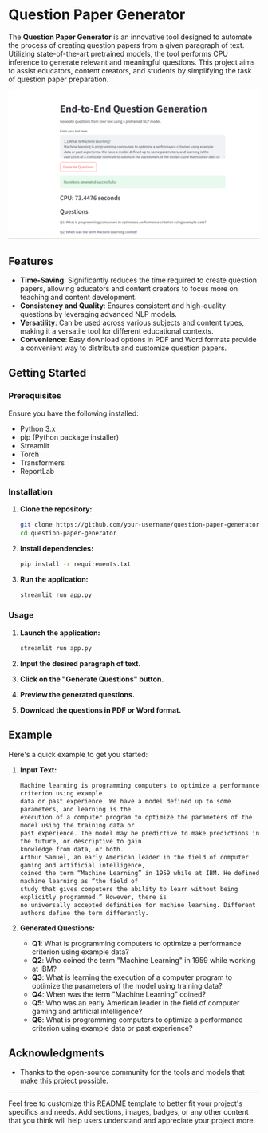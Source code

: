 # Question Paper Generator

The **Question Paper Generator** is an innovative tool designed to automate the process of creating question papers from a given paragraph of text. Utilizing state-of-the-art pretrained models, the tool performs CPU inference to generate relevant and meaningful questions. This project aims to assist educators, content creators, and students by simplifying the task of question paper preparation.

![Question Paper Generator](CPU.png)

## Features

- **Time-Saving**: Significantly reduces the time required to create question papers, allowing educators and content creators to focus more on teaching and content development.
- **Consistency and Quality**: Ensures consistent and high-quality questions by leveraging advanced NLP models.
- **Versatility**: Can be used across various subjects and content types, making it a versatile tool for different educational contexts.
- **Convenience**: Easy download options in PDF and Word formats provide a convenient way to distribute and customize question papers.

## Getting Started

### Prerequisites

Ensure you have the following installed:

- Python 3.x
- pip (Python package installer)
- Streamlit
- Torch
- Transformers
- ReportLab

### Installation

1. **Clone the repository:**

    ```bash
    git clone https://github.com/your-username/question-paper-generator.git
    cd question-paper-generator
    ```

2. **Install dependencies:**

    ```bash
    pip install -r requirements.txt
    ```

3. **Run the application:**

    ```bash
    streamlit run app.py
    ```

### Usage

1. **Launch the application:**

    ```bash
    streamlit run app.py
    ```

2. **Input the desired paragraph of text.**
3. **Click on the "Generate Questions" button.**
4. **Preview the generated questions.**
5. **Download the questions in PDF or Word format.**

## Example

Here's a quick example to get you started:

1. **Input Text:**

    ```
    Machine learning is programming computers to optimize a performance criterion using example
    data or past experience. We have a model defined up to some parameters, and learning is the
    execution of a computer program to optimize the parameters of the model using the training data or
    past experience. The model may be predictive to make predictions in the future, or descriptive to gain
    knowledge from data, or both.
    Arthur Samuel, an early American leader in the field of computer gaming and artificial intelligence,
    coined the term “Machine Learning” in 1959 while at IBM. He defined machine learning as “the field of
    study that gives computers the ability to learn without being explicitly programmed.” However, there is
    no universally accepted definition for machine learning. Different authors define the term differently.
    ```

2. **Generated Questions:**

    - **Q1**: What is programming computers to optimize a performance criterion using example data?
    - **Q2**: Who coined the term "Machine Learning" in 1959 while working at IBM?
    - **Q3**: What is learning the execution of a computer program to optimize the parameters of the model using training data?
    - **Q4**: When was the term "Machine Learning" coined?
    - **Q5**: Who was an early American leader in the field of computer gaming and artificial intelligence?
    - **Q6**: What is programming computers to optimize a performance criterion using example data or past experience?

## Acknowledgments

- Thanks to the open-source community for the tools and models that make this project possible.

---

Feel free to customize this README template to better fit your project's specifics and needs. Add sections, images, badges, or any other content that you think will help users understand and appreciate your project more.
